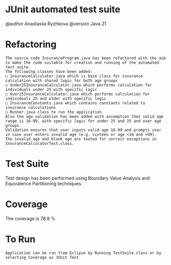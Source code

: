 # JUnit automated test suite

@author Anastasiia Ryzhkova
@version Java 21


# Refactoring
```
The source code InsuranceProgram.java has been refactored with the aim to make the code suitable for creation and running of the automated test suite. 
The following classes have been added:
○ InsuranceCalculator.java which is base class for insurance calculation with shared logic for both age groups
○ Under25InsuranceCalculator.java which performs calculation for individuals under 25 with specific logic
○ Over25InsuranceCalculator.java which performs calculation for individuals 25 and older with specific logic
○ InsuranceConstants.java which contains constants related to insurance calculations
○ Runner.java class to run the application
Also the age validation has been added with assumption that valid age range is 16-99, with specific logic for under 25 and 25 and over age groups.
Validation ensures that user inputs valid age 16-99 and prompts user in case user enters invalid age (e.g. sixteen or age <16 and >99).
The invalid age and blank age are tested for correct exceptions in InsuranceCalculatorTest.class.

```
# Test Suite
Test design has been performed using Boundary Value Analysis and Equivalence Partitioning techniques.

# Coverage
The coverage is 78.9 %
# To Run

```
Application can be run from Eclipse by Running TestSuite.class or by selecting Coverage as JUnit Test
```


